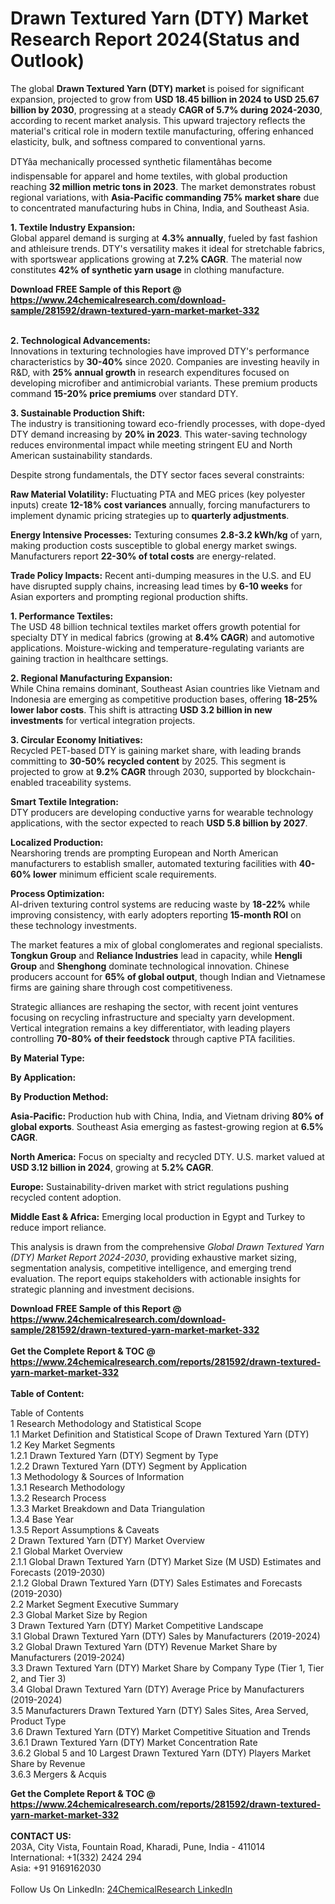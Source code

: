 <h1>Drawn Textured Yarn (DTY) Market Research Report 2024(Status and Outlook)</h1><p>The global <strong>Drawn Textured Yarn (DTY) market</strong> is poised for significant expansion, projected to grow from <strong>USD 18.45 billion in 2024 to USD 25.67 billion by 2030</strong>, progressing at a steady <strong>CAGR of 5.7% during 2024-2030</strong>, according to recent market analysis. This upward trajectory reflects the material's critical role in modern textile manufacturing, offering enhanced elasticity, bulk, and softness compared to conventional yarns.</p><p>DTYâa mechanically processed synthetic filamentâhas become indispensable for apparel and home textiles, with global production reaching <strong>32 million metric tons in 2023</strong>. The market demonstrates robust regional variations, with <strong>Asia-Pacific commanding 75% market share</strong> due to concentrated manufacturing hubs in China, India, and Southeast Asia.</p><p><strong>1. Textile Industry Expansion:</strong><br>
Global apparel demand is surging at <strong>4.3% annually</strong>, fueled by fast fashion and athleisure trends. DTY's versatility makes it ideal for stretchable fabrics, with sportswear applications growing at <strong>7.2% CAGR</strong>. The material now constitutes <strong>42% of synthetic yarn usage</strong> in clothing manufacture.</p><div><b>Download FREE Sample of this Report @ 
            <a href="https://www.24chemicalresearch.com/download-sample/281592/drawn-textured-yarn-market-market-332">
            https://www.24chemicalresearch.com/download-sample/281592/drawn-textured-yarn-market-market-332</a></b></div><br><p><strong>2. Technological Advancements:</strong><br>
Innovations in texturing technologies have improved DTY's performance characteristics by <strong>30-40%</strong> since 2020. Companies are investing heavily in R&amp;D, with <strong>25% annual growth</strong> in research expenditures focused on developing microfiber and antimicrobial variants. These premium products command <strong>15-20% price premiums</strong> over standard DTY.</p><p><strong>3. Sustainable Production Shift:</strong><br>
The industry is transitioning toward eco-friendly processes, with dope-dyed DTY demand increasing by <strong>20% in 2023</strong>. This water-saving technology reduces environmental impact while meeting stringent EU and North American sustainability standards.</p><p>Despite strong fundamentals, the DTY sector faces several constraints:</p><p><strong>Raw Material Volatility:</strong> Fluctuating PTA and MEG prices (key polyester inputs) create <strong>12-18% cost variances</strong> annually, forcing manufacturers to implement dynamic pricing strategies up to <strong>quarterly adjustments</strong>.</p><p><strong>Energy Intensive Processes:</strong> Texturing consumes <strong>2.8-3.2 kWh/kg</strong> of yarn, making production costs susceptible to global energy market swings. Manufacturers report <strong>22-30% of total costs</strong> are energy-related.</p><p><strong>Trade Policy Impacts:</strong> Recent anti-dumping measures in the U.S. and EU have disrupted supply chains, increasing lead times by <strong>6-10 weeks</strong> for Asian exporters and prompting regional production shifts.</p><p><strong>1. Performance Textiles:</strong><br>
The USD 48 billion technical textiles market offers growth potential for specialty DTY in medical fabrics (growing at <strong>8.4% CAGR</strong>) and automotive applications. Moisture-wicking and temperature-regulating variants are gaining traction in healthcare settings.</p><p><strong>2. Regional Manufacturing Expansion:</strong><br>
While China remains dominant, Southeast Asian countries like Vietnam and Indonesia are emerging as competitive production bases, offering <strong>18-25% lower labor costs</strong>. This shift is attracting <strong>USD 3.2 billion in new investments</strong> for vertical integration projects.</p><p><strong>3. Circular Economy Initiatives:</strong><br>
Recycled PET-based DTY is gaining market share, with leading brands committing to <strong>30-50% recycled content</strong> by 2025. This segment is projected to grow at <strong>9.2% CAGR</strong> through 2030, supported by blockchain-enabled traceability systems.</p><p><strong>Smart Textile Integration:</strong><br>
	DTY producers are developing conductive yarns for wearable technology applications, with the sector expected to reach <strong>USD 5.8 billion by 2027</strong>.</p><p><strong>Localized Production:</strong><br>
	Nearshoring trends are prompting European and North American manufacturers to establish smaller, automated texturing facilities with <strong>40-60% lower</strong> minimum efficient scale requirements.</p><p><strong>Process Optimization:</strong><br>
	AI-driven texturing control systems are reducing waste by <strong>18-22%</strong> while improving consistency, with early adopters reporting <strong>15-month ROI</strong> on these technology investments.</p><p>The market features a mix of global conglomerates and regional specialists. <strong>Tongkun Group</strong> and <strong>Reliance Industries</strong> lead in capacity, while <strong>Hengli Group</strong> and <strong>Shenghong</strong> dominate technological innovation. Chinese producers account for <strong>65% of global output</strong>, though Indian and Vietnamese firms are gaining share through cost competitiveness.</p><p>Strategic alliances are reshaping the sector, with recent joint ventures focusing on recycling infrastructure and specialty yarn development. Vertical integration remains a key differentiator, with leading players controlling <strong>70-80% of their feedstock</strong> through captive PTA facilities.</p><p><strong>By Material Type:</strong></p><p><strong>By Application:</strong></p><p><strong>By Production Method:</strong></p><p><strong>Asia-Pacific:</strong> Production hub with China, India, and Vietnam driving <strong>80% of global exports</strong>. Southeast Asia emerging as fastest-growing region at <strong>6.5% CAGR</strong>.</p><p><strong>North America:</strong> Focus on specialty and recycled DTY. U.S. market valued at <strong>USD 3.12 billion in 2024</strong>, growing at <strong>5.2% CAGR</strong>.</p><p><strong>Europe:</strong> Sustainability-driven market with strict regulations pushing recycled content adoption.</p><p><strong>Middle East &amp; Africa:</strong> Emerging local production in Egypt and Turkey to reduce import reliance.</p><p>This analysis is drawn from the comprehensive <em>Global Drawn Textured Yarn (DTY) Market Report 2024-2030</em>, providing exhaustive market sizing, segmentation analysis, competitive intelligence, and emerging trend evaluation. The report equips stakeholders with actionable insights for strategic planning and investment decisions.</p><div><b>Download FREE Sample of this Report @ 
            <a href="https://www.24chemicalresearch.com/download-sample/281592/drawn-textured-yarn-market-market-332">
            https://www.24chemicalresearch.com/download-sample/281592/drawn-textured-yarn-market-market-332</a></b></div><br><div><b>Get the Complete Report & TOC @ 
            <a href="https://www.24chemicalresearch.com/reports/281592/drawn-textured-yarn-market-market-332">
            https://www.24chemicalresearch.com/reports/281592/drawn-textured-yarn-market-market-332</a></b></div><br>
            <b>Table of Content:</b><p>Table of Contents<br />
 1 Research Methodology and Statistical Scope<br />
 1.1 Market Definition and Statistical Scope of Drawn Textured Yarn (DTY)<br />
 1.2 Key Market Segments<br />
 1.2.1 Drawn Textured Yarn (DTY) Segment by Type<br />
 1.2.2 Drawn Textured Yarn (DTY) Segment by Application<br />
 1.3 Methodology & Sources of Information<br />
 1.3.1 Research Methodology<br />
 1.3.2 Research Process<br />
 1.3.3 Market Breakdown and Data Triangulation<br />
 1.3.4 Base Year<br />
 1.3.5 Report Assumptions & Caveats<br />
 2 Drawn Textured Yarn (DTY) Market Overview<br />
 2.1 Global Market Overview<br />
 2.1.1 Global Drawn Textured Yarn (DTY) Market Size (M USD) Estimates and Forecasts (2019-2030)<br />
 2.1.2 Global Drawn Textured Yarn (DTY) Sales Estimates and Forecasts (2019-2030)<br />
 2.2 Market Segment Executive Summary<br />
 2.3 Global Market Size by Region<br />
 3 Drawn Textured Yarn (DTY) Market Competitive Landscape<br />
 3.1 Global Drawn Textured Yarn (DTY) Sales by Manufacturers (2019-2024)<br />
 3.2 Global Drawn Textured Yarn (DTY) Revenue Market Share by Manufacturers (2019-2024)<br />
 3.3 Drawn Textured Yarn (DTY) Market Share by Company Type (Tier 1, Tier 2, and Tier 3)<br />
 3.4 Global Drawn Textured Yarn (DTY) Average Price by Manufacturers (2019-2024)<br />
 3.5 Manufacturers Drawn Textured Yarn (DTY) Sales Sites, Area Served, Product Type<br />
 3.6 Drawn Textured Yarn (DTY) Market Competitive Situation and Trends<br />
 3.6.1 Drawn Textured Yarn (DTY) Market Concentration Rate<br />
 3.6.2 Global 5 and 10 Largest Drawn Textured Yarn (DTY) Players Market Share by Revenue<br />
 3.6.3 Mergers & Acquis</p><div><b>Get the Complete Report & TOC @ 
            <a href="https://www.24chemicalresearch.com/reports/281592/drawn-textured-yarn-market-market-332">
            https://www.24chemicalresearch.com/reports/281592/drawn-textured-yarn-market-market-332</a></b></div><br><b>CONTACT US:</b><br>
            203A, City Vista, Fountain Road, Kharadi, Pune, India - 411014<br>
            International: +1(332) 2424 294<br>
            Asia: +91 9169162030 <br><br>
            Follow Us On LinkedIn: <a href="https://www.linkedin.com/company/24chemicalresearch/">24ChemicalResearch LinkedIn</a>